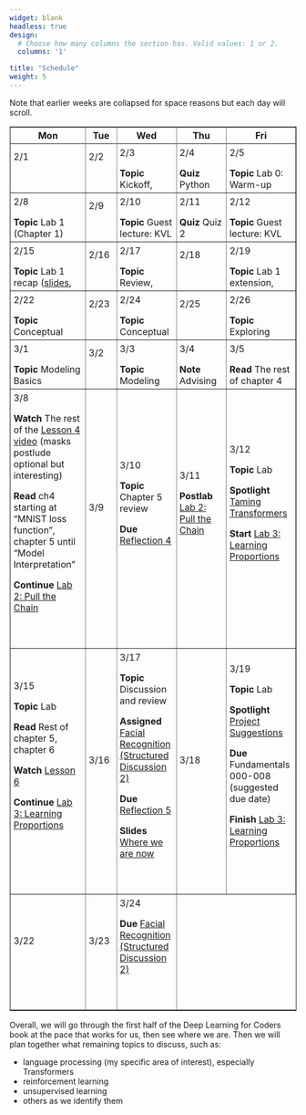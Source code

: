 ```yaml
---
widget: blank
headless: true
design:
  # Choose how many columns the section has. Valid values: 1 or 2.
  columns: '1'

title: "Schedule"
weight: 5
---
```




Note that earlier weeks are collapsed for space reasons but each day will scroll.







<table class="daily-calendar" border=1 width=95%>
<colgroup>
<col width = "10%">
<col width = "10%">
<col width = "10%">
<col width = "10%">
<col width = "10%">
</colgroup>
<thead><tr>
<th>Mon</th>
<th>Tue</th>
<th>Wed</th>
<th>Thu</th>
<th>Fri</th>
</tr></thead><tbody><tr>
<!--  0 > -Inf -->
</tr><tr class="past">
<td class = "even"><div>2/1<br><span class = "html"></span><br><br></div></td>
<td class = "even"><div>2/2<br><span class = "html"></span><br><br></div></td>
<td class = "even"><div>2/3<br><span class = "html"><p><strong>Topic</strong> Kickoff, <a href="https://teachablemachine.withgoogle.com/train/image">Teachable Machine</a>, Logistics</p>

<p><strong>Read</strong> Syllabus</p>

<p><strong>Resources</strong> <a href="/slides/w1d1/w1d1-intro.html">Day 1 slides</a></p>
</span><br><br></div></td>
<td class = "even"><div>2/4<br><span class = "html"><p><strong>Quiz</strong> Python review</p>
</span><br><br></div></td>
<td class = "even"><div>2/5<br><span class = "html"><p><strong>Topic</strong> Lab 0: Warm-up</p>

<p><strong>Notes</strong> 
<details><summary>Lab Logistics</summary></p>

<ul>
<li>Come to Maroon lab. Fill in computers as available, others stand around the sides of
the room (at safe distance) for overview (then move to Gold lab)</li>
<li>People at Maroon lab computers: <strong>reboot into Linux</strong></li>
</ul>

<p></details></p>
</span><br><br></div></td>
<!--  1 > 0 -->
</tr><tr class="past">
<td class = "even"><div>2/8<br><span class = "html"><p><strong>Topic</strong> Lab 1 (Chapter 1)</p>

<p><strong>Prep</strong> </p>

<ul>
<li>read <a href="https://github.com/fastai/fastbook/blob/master/01_intro.ipynb">DL4C chapter 1</a></li>
<li>Watch <a href="https://course.fast.ai/videos/?lesson=1">Lesson 1 Video</a></li>
<li>Complete reading quiz</li>
</ul>
</span><br><br></div></td>
<td class = "even"><div>2/9<br><span class = "html"></span><br><br></div></td>
<td class = "even"><div>2/10<br><span class = "html"><p><strong>Topic</strong> Guest lecture: KVL</p>

<p><strong>Due</strong> Reflection 1</p>
</span><br><br></div></td>
<td class = "even"><div>2/11<br><span class = "html"><p><strong>Quiz</strong> Quiz 2</p>
</span><br><br></div></td>
<td class = "even"><div>2/12<br><span class = "html"><p><strong>Topic</strong> Guest lecture: KVL</p>
</span><br><br></div></td>
<!--  2 > 1 -->
</tr><tr class="past">
<td class = "even"><div>2/15<br><span class = "html"><p><strong>Topic</strong> Lab 1 recap (<a href="/slides/w2d1/w2d1-debrief.html">slides</a>, <a href="https://nbviewer.jupyter.org/github/kcarnold/cs344/blob/main/src/Data_Loading_Code.ipynb">code</a>)</p>

<p><strong>Read</strong> <a href="https://colab.research.google.com/github/fastai/fastbook/blob/master/02_production.ipynb">DL4C chapter 2</a>
  <em>note: ignore the implementation of <code>class DataLoaders</code>.</em></p>

<p><strong>Watch</strong> <a href="https://course.fast.ai/videos/?lesson=2">Lesson 2 Video</a></p>

<p><strong>Quiz</strong> Reading Quiz 2</p>

<p><strong>Assigned</strong> <a href="/activities/homework-1">Homework 1</a></p>
</span><br><br></div></td>
<td class = "even"><div>2/16<br><span class = "html"></span><br><br></div></td>
<td class = "even"><div>2/17<br><span class = "html"><p><strong>Topic</strong> Review, Intro to AI Ethics <a href="/slides/w2d2/w2d2-ethics.html">slides</a></p>

<p><strong>Read</strong> </p>

<ul>
<li><a href="https://github.com/fastai/fastbook/blob/master/03_ethics.ipynb">DL4C chapter 3</a> until &ldquo;Topics in Data Ethics&rdquo;</li>
<li>the <strong>table of contents</strong> of the <a href="https://montrealethics.ai/wp-content/uploads/2021/01/State-of-AI-Ethics-Report-January-2021.pdf">January 2021 Montreal AI Ethics Report</a></li>
</ul>

<p><strong>Due</strong> Discussion post about a topic that caught your eye (before class)</p>

<p><strong>Due</strong> Reflection 2</p>
</span><br><br></div></td>
<td class = "even"><div>2/18<br><span class = "html"></span><br><br></div></td>
<td class = "even"><div>2/19<br><span class = "html"><p><strong>Topic</strong> Lab 1 extension, homework work</p>
</span><br><br></div></td>
<!--  3 > 2 -->
</tr><tr class="past">
<td class = "even"><div>2/22<br><span class = "html"><p><strong>Topic</strong> Conceptual Review <a href="/slides/w3d1/w3d1-concepts.html">Slides</a></p>

<p><strong>Read</strong> Finish reading <a href="https://nbviewer.jupyter.org/github/fastai/fastbook/blob/master/03_ethics.ipynb">DL4C chapter 3</a>; <strong>Reading Quiz</strong></p>

<p><strong>Due</strong> <a href="/activities/homework-1">Homework 1</a></p>
</span><br><br></div></td>
<td class = "even"><div>2/23<br><span class = "html"></span><br><br></div></td>
<td class = "even"><div>2/24<br><span class = "html"><p><strong>Topic</strong> Conceptual and Practical Review</p>

<p><strong>Due</strong> Reflection 3</p>

<p><strong>Discussion</strong> Reply in last week&#39;s Discussion</p>
</span><br><br></div></td>
<td class = "even"><div>2/25<br><span class = "html"></span><br><br></div></td>
<td class = "even"><div>2/26<br><span class = "html"><p><strong>Topic</strong> Exploring Tensors</p>
</span><br><br></div></td>
<!--  4 > 3 -->
</tr><tr class="past">
<td class = "odd"><div>3/1<br><span class = "html"><p><strong>Topic</strong> Modeling Basics</p>

<p><strong>Watch</strong> <a href="https://course.fast.ai/videos/?lesson=3">Lesson 3 video</a></p>

<p><strong>Read</strong> <a href="https://nbviewer.jupyter.org/github/fastai/fastbook/blob/master/04_mnist_basics.ipynb">DL4C chapter 4</a> until &ldquo;MNIST Loss Function&rdquo; <strong>Reading Quiz</strong></p>
</span><br><br></div></td>
<td class = "odd"><div>3/2<br><span class = "html"></span><br><br></div></td>
<td class = "odd"><div>3/3<br><span class = "html"><p><strong>Topic</strong> Modeling Basics</p>

<p><strong>Note</strong> Reflection delayed till next week</p>

<p><strong>Note</strong> Add and upvote <a href="https://calvincollege.sharepoint.com/sites/Section_77915/_layouts/15/Doc.aspx?sourcedoc=%7B11c65f0d-7020-4c67-a7b2-93a5521628a6%7D&amp;action=edit&amp;wd=target%28_Collaboration%20Space%2FWeekly%20Notes.one%7Cf65e590f-924e-461a-ad2d-681cc376dd7c%2FApplication%20Areas%7C334a318a-1626-4e37-91fd-6bf983ef82d4%2F%29&amp;wdorigin=703">application areas</a></p>
</span><br><br></div></td>
<td class = "odd"><div>3/4<br><span class = "html"><p><strong>Note</strong> Advising Day</p>

<p><strong>Quiz</strong> Technical Check-in</p>

<p><strong>Released</strong> <a href="https://classroom.github.com/a/t9EfXnfw">Portfolio Repos</a></p>
</span><br><br></div></td>
<td class = "odd"><div>3/5<br><span class = "html"><p><strong>Read</strong> The rest of chapter 4</p>

<p><strong>Watch</strong> The first hour of the <a href="https://course.fast.ai/videos/?lesson=4">Lesson 4 video</a></p>

<p><strong>Topic</strong> <a href="/activities/lab-2">Lab 2: Pull the Chain</a></p>
</span><br><br></div></td>
<!--  5 > 4 -->
</tr><tr>
<td class = "odd"><div>3/8<br><span class = "html"><p><strong>Watch</strong> The rest of the <a href="https://course.fast.ai/videos/?lesson=4">Lesson 4 video</a> (masks postlude optional but interesting)</p>

<p><strong>Read</strong> ch4 starting at &ldquo;MNIST loss function&rdquo;, chapter 5 until &ldquo;Model Interpretation&rdquo;</p>

<p><strong>Continue</strong> <a href="/activities/lab-2">Lab 2: Pull the Chain</a></p>
</span><br><br></div></td>
<td class = "odd"><div>3/9<br><span class = "html"></span><br><br></div></td>
<td class = "odd"><div>3/10<br><span class = "html"><p><strong>Topic</strong> Chapter 5 review</p>

<p><strong>Due</strong> <a href="/activities/reflection-4">Reflection 4</a></p>
</span><br><br></div></td>
<td class = "odd"><div>3/11<br><span class = "html"><p><strong>Postlab</strong> <a href="/activities/lab-2">Lab 2: Pull the Chain</a></p>
</span><br><br></div></td>
<td class = "odd"><div>3/12<br><span class = "html"><p><strong>Topic</strong> Lab</p>

<p><strong>Spotlight</strong> <a href="https://compvis.github.io/taming-transformers/">Taming Transformers</a></p>

<p><strong>Start</strong> <a href="/activities/lab-3-learning-proportions">Lab 3: Learning Proportions</a></p>
</span><br><br></div></td>
<!--  6 > 5 -->
</tr><tr>
<td class = "odd"><div>3/15<br><span class = "html"><p><strong>Topic</strong> Lab</p>

<p><strong>Read</strong> Rest of chapter 5, chapter 6</p>

<p><strong>Watch</strong> <a href="https://course.fast.ai/videos/?lesson=6">Lesson 6</a></p>

<p><strong>Continue</strong> <a href="/activities/lab-3-learning-proportions">Lab 3: Learning Proportions</a></p>
</span><br><br></div></td>
<td class = "odd"><div>3/16<br><span class = "html"></span><br><br></div></td>
<td class = "odd"><div>3/17<br><span class = "html"><p><strong>Topic</strong> Discussion and review</p>

<p><strong>Assigned</strong> <a href="/activities/discussion-2-facial-recognition">Facial Recognition (Structured Discussion 2)</a></p>

<p><strong>Due</strong> <a href="/activities/reflection-5">Reflection 5</a></p>

<p><strong>Slides</strong> <a href="/slides/w6/w6-elements.html">Where we are now</a></p>
</span><br><br></div></td>
<td class = "odd"><div>3/18<br><span class = "html"></span><br><br></div></td>
<td class = "odd"><div>3/19<br><span class = "html"><p><strong>Topic</strong> Lab</p>

<p><strong>Spotlight</strong> <a href="/project">Project Suggestions</a></p>

<p><strong>Due</strong> Fundamentals 000-008 (suggested due date)</p>

<p><strong>Finish</strong> <a href="/activities/lab-3-learning-proportions">Lab 3: Learning Proportions</a></p>
</span><br><br></div></td>
<!--  7 > 6 -->
</tr><tr>
<td class = "odd"><div>3/22<br><span class = "html"></span><br><br></div></td>
<td class = "odd"><div>3/23<br><span class = "html"></span><br><br></div></td>
<td class = "odd"><div>3/24<br><span class = "html"><p><strong>Due</strong> <a href="/activities/discussion-2-facial-recognition">Facial Recognition (Structured Discussion 2)</a></p>
</span><br><br></div></td>
</tr></tbody></table>

<style>
.daily-calendar ul {
  padding-left: 1rem;
}

.daily-calendar .past td > div {
  overflow: auto;
  max-height: 75px;
}

.daily-calendar td {
    padding: 0;
}

.daily-calendar td > div {
  padding: 5px;
}
</style>

Overall, we will go through the first half of the Deep Learning for Coders book
at the pace that works for us, then see where we are. Then we will plan together
what remaining topics to discuss, such as:

* language processing (my specific area of interest), especially Transformers
* reinforcement learning
* unsupervised learning
* others as we identify them
